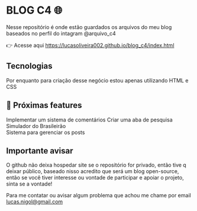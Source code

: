 # BLOG C4 🌐

Nesse repositório é onde estão guardados os arquivos do meu blog baseados no perfil do intagram @arquivo_c4 

👉 Acesse aqui https://lucasoliveira002.github.io/blog_c4/index.html

## Tecnologias
Por enquanto para criação desse negócio estou apenas utilizando HTML e CSS

## 📌 Próximas features

Implementar um sistema de comentários 
Criar uma aba de pesquisa <br>
Simulador do Brasileirão <br>
Sistema para gerenciar os posts <br>

## Importante avisar

O github não deixa hospedar site se o repositório for privado, então  tive q deixar público,  baseado nisso acredito que será um blog open-source, então se você tiver interesse ou vontade de participar e apoiar o projeto, sinta se a vontade!

Para me contatar ou avisar algum problema que achou me chame por email lucas.nigol@gmail.com

